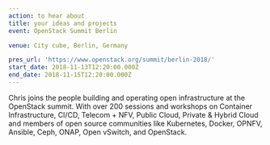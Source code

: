 ```yaml
---
action: to hear about
title: your ideas and projects
event: OpenStack Summit Berlin

venue: City cube, Berlin, Germany

pres_url: 'https://www.openstack.org/summit/berlin-2018/'
start_date: 2018-11-13T12:20:00.000Z
end_date: 2018-11-15T12:20:00.000Z
---
```


Chris joins the people building and operating open infrastructure at the OpenStack summit. With over 200 sessions and workshops on Container Infrastructure, CI/CD, Telecom + NFV, Public Cloud, Private & Hybrid Cloud and members of open source communities like Kubernetes, Docker, OPNFV, Ansible, Ceph, ONAP, Open vSwitch, and OpenStack.

